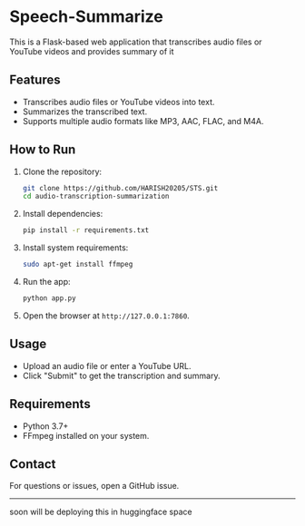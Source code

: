 # Speech-Summarize

This is a Flask-based web application that transcribes audio files or YouTube videos and provides summary of it

## Features
- Transcribes audio files or YouTube videos into text.
- Summarizes the transcribed text.
- Supports multiple audio formats like MP3, AAC, FLAC, and M4A.

## How to Run
1. Clone the repository:
   ```bash
   git clone https://github.com/HARISH20205/STS.git
   cd audio-transcription-summarization
   ```

2. Install dependencies:
   ```bash
   pip install -r requirements.txt
   ```

3. Install system requirements:
   ```bash
   sudo apt-get install ffmpeg
   ```

4. Run the app:
   ```bash
   python app.py
   ```

5. Open the browser at `http://127.0.0.1:7860`.

## Usage
- Upload an audio file or enter a YouTube URL.
- Click "Submit" to get the transcription and summary.

## Requirements
- Python 3.7+
- FFmpeg installed on your system.

## Contact
For questions or issues, open a GitHub issue.

---

soon will be deploying this in huggingface space
